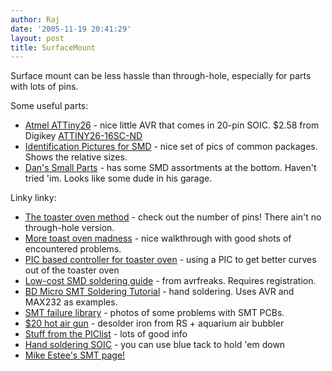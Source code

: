 ```yaml
---
author: Raj
date: '2005-11-19 20:41:29'
layout: post
title: SurfaceMount
---
```


Surface mount can be less hassle than through-hole, especially for parts with lots of pins.

Some useful parts:

* [Atmel ATTiny26](http://www.atmel.com/dyn/products/product_card.asp?part_id=2967) - nice little AVR that comes in 20-pin SOIC. $2.58 from Digikey [ATTINY26-16SC-ND](http://www.digikey.com/scripts/us/dksus.dll?PName?Name=ATTINY26-16SC-ND&Lang=1)
* [Identification Pictures for SMD](http://www.geocities.com/vk3em/smtguide/smtpics.htm) - nice set of pics of common packages.  Shows the relative sizes.
* [Dan's Small Parts](http://www.danssmallpartsandkits.net/) - has some SMD assortments at the bottom.  Haven't tried 'im.  Looks like some dude in his garage.

Linky linky:

* [The toaster oven method](http://www.seattlerobotics.org/encoder/200006/oven_art.htm) - check out the number of pins! There ain't no through-hole version.
* [More toast oven madness](http://www.ustr.net/smt/index.htm) - nice walkthrough with good shots of encountered problems.
* [PIC based controller for toaster oven](http://www.ustr.net/smt/oven.htm) - using a PIC to get better curves out of the toaster oven
* [Low-cost SMD soldering guide](http://www.avrfreaks.net/Freaks/Articles/ColinSMD/intro.php) - from avrfreaks.  Requires registration.
* [BD Micro SMT Soldering Tutorial](http://www.eastbayexpress.com/issues/2003-10-22/feature.html/1/index.html) - hand soldering.  Uses AVR and MAX232 as examples.
* [SMT failure library](http://www.smtinfocus.com/smt_failure_list.html) - photos of some problems with SMT PCBs.
* [$20 hot air gun](http://www.usbmicro.com/odn/documents/46.html) - desolder iron from RS + aquarium air bubbler
* [Stuff from the PIClist](http://www.piclist.com/techref/smds.htm) - lots of good info
* [Hand soldering SOIC](http://www.blackboxcamera.com/STV5730A/SmartSoldering.htm) - you can use blue tack to hold 'em down
* [Mike Estee's SMT page!](http://www.orbelisk.com/blinky/blinky.html)
